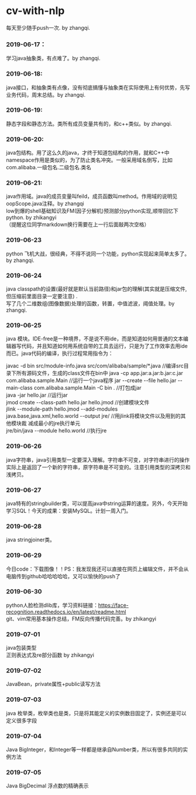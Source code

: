 # cv-with-nlp
每天至少随手push一次. by zhangqi.  
### 2019-06-17：  
学习java抽象类，有点难了。by zhangqi.
### 2019-06-18:
java接口，和抽象类有点像，没有彻底搞懂与抽象类在实际使用上有何优势，先写业务代码，周末总结。by zhangqi.
### 2019-06-19:
静态字段和静态方法。类所有成员变量共有的，和c++类似。by zhangqi.
### 2019-06-20:
java包结构。用了这么久的java，才终于知道包结构的作用，就和C++中namespace作用是类似的，为了防止类名冲突。一般采用域名倒写，比如com.alibaba.一级包名.二级包名.类名
### 2019-06-21:
java作用域。java的成员变量叫feild，成员函数叫method。作用域的说明见oopScope.java注释。by zhangqi  
low到爆的shell基础知识及FM(因子分解机)预测部分python实现,顺带回忆下python. by zhikangyi    
（提醒这位同学markdown换行需要在上一行后面敲两次空格）

### 2019-06-23
python 飞机大战，很经典，不得不说同一个功能，python实现起来简单太多了。by zhangqi.

### 2019-06-24
java classpath的设置(最好就是默认当前路径)和jar包的理解(其实就是压缩文件,但压缩前里面目录一定要注意) .  
写了几个二维数组(图像数据)处理的函数，转置，中值滤波，阈值处理。by zhangqi.
### 2019-06-25
java 模块。IDE-free是一种境界，不是说不用ide，而是知道如何用普通的文本编辑器写代码，并且知道如何用系统自带的工具去运行，只是为了工作效率去用ide而已。java代码的编译，执行过程常用指令为：


  javac -d bin src/module-info.java src/com/alibaba/sample/*.java     //编译src目录下所有源码文件，生成的class文件在bin中
  java -cp app.jar:a.jar:b.jar:c.jar com.alibaba.sample.Main  //运行一个java程序
  jar --create --file hello.jar --main-class com.alibaba.sample.Main -C bin .   //打包成jar  
  java -jar hello.jar  //运行jar  
  jmod create --class-path hello.jar hello.jmod  //创建模块文件  
  jlink --module-path hello.jmod --add-modules java.base,java.xml,hello.world --output jre/  //用jlink将模块文件以及用到的其他模块裁    减成最小的jre执行单元      
  jre/bin/java  --module hello.world     //执行jre 

### 2019-06-26
java字符串，java引用类型一定要深入理解。字符串不可变，对字符串进行的操作实际上是返回了一个新的字符串，原字符串是不可变的。注意引用类型的深拷贝和浅拷贝。
### 2019-06-27
java特有的stringbuilder类，可以提高java中string运算的速度。另外，今天开始学习SQL！今天的成果：安装MySQL。计划一周入门。
### 2019-06-28
java stringjoiner类。
### 2019-06-29  
今日code：下载图像！！PS：我发现我还可以直接在网页上编辑文件，并不会从电脑传到github哈哈哈哈哈，又可以愉快的push了
### 2019-06-30
python人脸检测dlib库，学习资料链接：https://face-recognition.readthedocs.io/en/latest/readme.html    
git、vim常用基本操作总结，FM反向传播代码完善。by zhikangyi  

### 2019-07-01
java包装类型   
正则表达式及re部分函数 by zhikangyi
### 2019-07-02
JavaBean，private属性+public读写方法
### 2019-07-03
java 枚举类，枚举类也是类，只是将其能定义的实例数目固定了，实例还是可以定义很多字段
### 2019-07-04
Java BigInteger，和Integer等一样都是继承自Number类，所以有很多共同的实例方法
### 2019-07-05
Java BigDecimal 浮点数的精确表示
